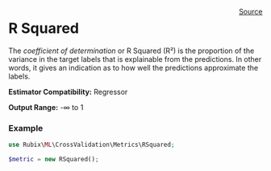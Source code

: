 <span style="float:right;"><a href="https://github.com/RubixML/RubixML/blob/master/src/CrossValidation/Metrics/RSquared.php">Source</a></span>

# R Squared
The *coefficient of determination* or R Squared (R²) is the proportion of the variance in the target labels that is explainable from the predictions. In other words, it gives an indication as to how well the predictions approximate the labels.

**Estimator Compatibility:** Regressor

**Output Range:** -∞ to 1

### Example
```php
use Rubix\ML\CrossValidation\Metrics\RSquared;

$metric = new RSquared();
```